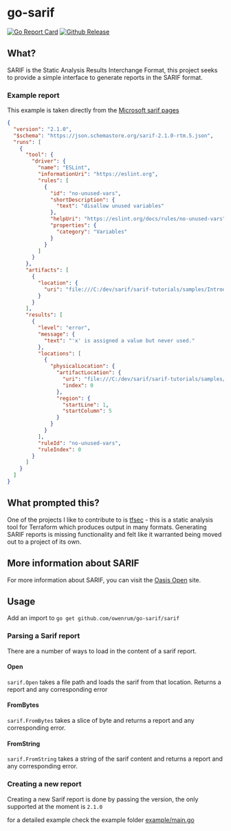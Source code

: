 # go-sarif
[![Go Report Card](https://goreportcard.com/badge/github.com/owenrum/go-sarif)](https://goreportcard.com/report/github.com/owenrum/go-sarif) 
[![Github Release](https://img.shields.io/github/release/owenrum/go-sarif.svg)](https://github.com/owenrum/go-sarif/releases)

## What?

SARIF is the Static Analysis Results Interchange Format, this project seeks to provide a simple interface to generate reports in the SARIF format.

### Example report

This example is taken directly from the [Microsoft sarif pages](https://github.com/microsoft/sarif-tutorials/blob/master/docs/1-Introduction.md)

```json
{
  "version": "2.1.0",
  "$schema": "https://json.schemastore.org/sarif-2.1.0-rtm.5.json",
  "runs": [
    {
      "tool": {
        "driver": {
          "name": "ESLint",
          "informationUri": "https://eslint.org",
          "rules": [
            {
              "id": "no-unused-vars",
              "shortDescription": {
                "text": "disallow unused variables"
              },
              "helpUri": "https://eslint.org/docs/rules/no-unused-vars",
              "properties": {
                "category": "Variables"
              }
            }
          ]
        }
      },
      "artifacts": [
        {
          "location": {
            "uri": "file:///C:/dev/sarif/sarif-tutorials/samples/Introduction/simple-example.js"
          }
        }
      ],
      "results": [
        {
          "level": "error",
          "message": {
            "text": "'x' is assigned a value but never used."
          },
          "locations": [
            {
              "physicalLocation": {
                "artifactLocation": {
                  "uri": "file:///C:/dev/sarif/sarif-tutorials/samples/Introduction/simple-example.js",
                  "index": 0
                },
                "region": {
                  "startLine": 1,
                  "startColumn": 5
                }
              }
            }
          ],
          "ruleId": "no-unused-vars",
          "ruleIndex": 0
        }
      ]
    }
  ]
}
```

## What prompted this?
One of the projects I like to contribute to is [tfsec](https://tfsec.dev) - this is a static analysis tool for Terraform which produces output in many formats. Generating SARIF reports is missing functionality and felt like it warranted being moved out to a project of its own.

## More information about SARIF
For more information about SARIF, you can visit the [Oasis Open](https://www.oasis-open.org/committees/tc_home.php?wg_abbrev=sarif) site.

## Usage

Add an import to `go get github.com/owenrum/go-sarif/sarif`
### Parsing a Sarif report

There are a number of ways to load in the content of a sarif report.

#### Open

`sarif.Open` takes a file path and loads the sarif from that location. Returns a report and any corresponding error

#### FromBytes

`sarif.FromBytes` takes a slice of byte and returns a report and any corresponding error.

#### FromString

`sarif.FromString` takes a string of the sarif content and returns a report and any corresponding error.

### Creating a new report

Creating a new Sarif report is done by passing the version, the only supported at the moment is `2.1.0`

for a detailed example check the example folder [example/main.go](example/main.go)

